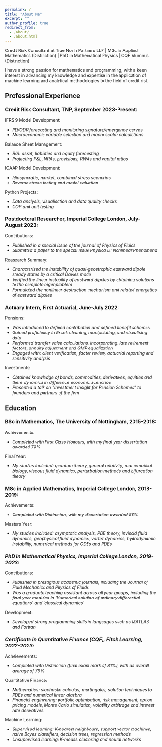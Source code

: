 ```yaml
---
permalink: /
title: "About Me"
excerpt: ""
author_profile: true
redirect_from: 
  - /about/
  - /about.html
---
```


Credit Risk Consultant at True North Partners LLP | MSc in Applied Mathematics (Distinction) | PhD in Mathematical Physics | CQF Alumnus (Distinction)

I have a strong passion for mathematics and programming, with a keen interest in advancing my knowledge and expertise in the application of machine learning and analytical methodologies to the field of credit risk


## Professional Experience

### Credit Risk Consultant, TNP, September 2023-Present:

IFRS 9 Model Development:
* _PD/ODR forecasting and monitoring signature/emergence curves_
* _Macroeconomic variable selection and macro scalar calculations_
  
Balance Sheet Management:
* _B/S: asset, liabilities and equity forecasting_
* _Projecting P&L, NPAs, provisions, RWAs and capital ratios_
  
ICAAP Model Development:
* _Idiosyncratic, market, combined stress scenarios_
* _Reverse stress testing and model valuation_
  
Python Projects:
* _Data analysis, visualisation and data quality checks_
* _OOP and unit testing_

### Postdoctoral Researcher, Imperial College London, July-August 2023:

Contributions:
* _Published in a special issue of the journal of Physics of Fluids_
* _Submitted a paper to the special issue Physica D: Nonlinear Phenomena_

Reasearch Summary:
* _Characterised the instability of quasi-geostrophic eastward dipole steady states by a critical Davies mode_
* _Verified the linear instability of eastward dipoles by obtaining solutions to the complete eigenproblem_
* _Formulated the nonlinear destruction mechanism and related energetics of eastward dipoles_

### Actuary Intern, First Actuarial, June-July 2022:

Pensions:
* _Was introduced to defined contribution and defined benefit schemes_
* _Gained proficiency in Excel: cleaning, manipulating, and visualising data_
* _Performed transfer value calculations, incorporating: late retirement factors, annuity adjustment and GMP equalization_
* _Engaged with: client verification, factor review, actuarial reporting and sensitivity analysis_

Investments:
* _Obtained knowledge of bonds, commodities, derivatives, equities and there dynamics in difference economic scenarios_
* _Presented a talk on "Investment Insight for Pension Schemes" to founders and partners of the firm_

## Education

### BSc in Mathematics, The University of Nottingham, 2015-2018:

Achievements: 
* _Completed with First Class Honours, with my final year dissertation awarded 79%_

Final Year:
* _My studies included: quantum theory, general relativity, mathematical biology, viscous fluid dynamics, perturbation methods and bifurcation theory_

### MSc in Applied Mathematics, Imperial College London, 2018-2019:

Achievements:
* _Completed with Distinction, with my dissertation awarded 86%_

Masters Year:
* _My studies included: asymptotic analysis, PDE theory, inviscid fluid dynamics, geophysical fluid dynamics, vortex dynamics, hydrodynamic instability, numerical methods for ODEs and PDEs_

### _PhD in Mathematical Physics, Imperial College London, 2019-2023_:

Contributions:
* _Published in prestigious academic journals, including the Journal of Fluid Mechanics and Physics of Fluids_
* _Was a graduate teaching assistant across all year groups, including the final year modules in 'Numerical solution of ordinary differential equations' and 'classical dynamics'_

Development:
* _Developed strong programming skills in languages such as MATLAB and Fortran_

### _Certificate in Quantitative Finance (CQF), Fitch Learning, 2022-2023_:

Acheievements:
* _Completed with Distinction (final exam mark of 81%), with an overall average of 79%_

Quantitative Finance:
* _Mathematics: stochastic calculus, martingales, solution techniques to PDEs and numerical linear algebra_
* _Financial engineering: portfolio optimisation, risk management, option pricing models, Monte Carlo simulation, volatility arbitrage and interest rate derivatives_

Machine Learning:
* _Supervised learning: K-nearest neighbours, support vector machines, naive Bayes classifiers, decision trees, regression methods_
* _Unsupervised learning: K-means clustering and neural networks_ 
